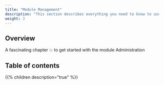 ```yaml
---
title: "Module Management"
description: "This section describes everything you need to know to use the module Management"
weight: 3
---
```


## Overview

A fascinating chapter 💥 to get started with the module Administration

## Table of contents

{{% children description="true" %}}
